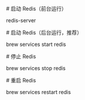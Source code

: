 \# 启动 Redis（前台运行）

redis-server



\# 启动 Redis（后台运行，推荐）

brew services start redis



\# 停止 Redis

brew services stop redis



\# 重启 Redis

brew services restart redis